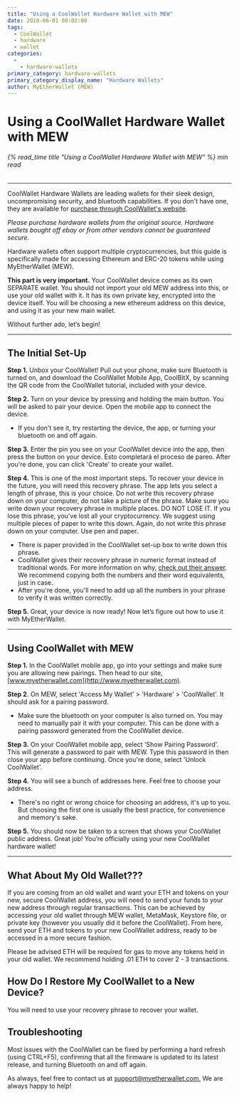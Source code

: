 ```yaml
---
title: "Using a CoolWallet Hardware Wallet with MEW"
date: 2018-06-01 00:02:00
tags:
  - CoolWallet
  - hardware
  - wallet
categories:
  - 
    - hardware-wallets
primary_category: hardware-wallets
primary_category_display_name: "Hardware Wallets"
author: MyEtherWallet (MEW)
---
```


# **Using a CoolWallet Hardware Wallet with MEW**

###### {% read_time title "Using a CoolWallet Hardware Wallet with MEW" %} min read

* * *

CoolWallet Hardware Wallets are leading wallets for their sleek design, uncompromising security, and bluetooth capabilities. If you don't have one, they are available for [purchase through CoolWallet's website](https://www.coolwallet.io/product/coolwallet/).

_Please purchase hardware wallets from the original source. Hardware wallets bought off ebay or from other vendors cannot be guaranteed secure._

Hardware wallets often support multiple cryptocurrencies, but this guide is specifically made for accessing Ethereum and ERC-20 tokens while using MyEtherWallet (MEW).

**This part is very important.** Your CoolWallet device comes as its own SEPARATE wallet. You should not import your old MEW address into this, or use your old wallet with it. It has its own private key, encrypted into the device itself. You will be choosing a new ethereum address on this device, and using it as your new main wallet.

Without further ado, let’s begin!

* * *

## **The Initial Set-Up**

**Step 1.** Unbox your CoolWallet! Pull out your phone, make sure Bluetooth is turned on, and download the CoolWallet Mobile App, CoolBitX, by scanning the QR code from the CoolWallet tutorial, included with your device.

**Step 2.** Turn on your device by pressing and holding the main button. You will be asked to pair your device. Open the mobile app to  connect the device.

-   If you don't see it, try restarting the device, the app, or turning your bluetooth on and off again.

**Step 3.** Enter the pin you see on your CoolWallet device into the app, then press the button on your device. Esto completará el proceso de pareo. After you're done, you can click 'Create' to create your wallet.

**Step 4.** This is one of the most important steps. To recover your device in the future, you will need this recovery phrase. The app lets you select a length of phrase, this is your choice. Do not write this recovery phrase down on your computer, do not take a picture of the phrase. Make sure you write down your recovery phrase in multiple places. DO NOT LOSE IT. If you lose this phrase, you’ve lost all your cryptocurrency. We suggest using multiple pieces of paper to write this down. Again, do not write this phrase down on your computer. Use pen and paper.

-   There is paper provided in the CoolWallet set-up box to write down this phrase.
-   CoolWallet gives their recovery phrase in numeric format instead of traditional words. For more information on why, [check out their answer](https://help.coolwallet.io/article/73-why-is-the-seed-generated-from-coolwallet-s-in-numeric-format). We recommend copying both the numbers and their word equivalents, just in case.
-   After you're done, you'll need to add up all the numbers in your phrase to verify it was written correctly.

**Step 5.** Great, your device is now ready! Now let’s figure out how to use it with MyEtherWallet.

* * *

## **Using CoolWallet with MEW**

**Step 1.** In the CoolWallet mobile app, go into your settings and make sure you are allowing new pairings. Then head to our site, [www.myetherwallet.com](http://www.myetherwallet.com).

**Step 2.** On MEW, select 'Access My Wallet' > 'Hardware' > 'CoolWallet'. It should ask for a pairing password.

-   Make sure the bluetooth on your computer is also turned on. You may need to manually pair it with your computer. This can be done with a pairing password generated from the CoolWallet device.

**Step 3.** On your CoolWallet mobile app, select 'Show Pairing Password'. This will generate a password to pair with MEW. Type this password in then close your app before continuing. Once you're done, select 'Unlock CoolWallet'.

**Step 4.** You will see a bunch of addresses here. Feel free to choose your address.

-   There's no right or wrong choice for choosing an address, it's up to you. But choosing the first one is usually the best practice, for convenience and memory's sake.

**Step 5.**  You should now be taken to a screen that shows your CoolWallet public address. Great job! You’re officially using your new CoolWallet hardware wallet!

* * *

## **What About My Old Wallet???**

If you are coming from an old wallet and want your ETH and tokens on your new, secure CoolWallet address, you will need to send your funds to your new address through regular transactions. This can be achieved by accessing your old wallet through MEW wallet, MetaMask, Keystore file, or private key (however you usually did it before the CoolWallet). From here, send your ETH and tokens to your new CoolWallet address, ready to be accessed in a more secure fashion.

Please be advised ETH will be required for gas to move any tokens held in your old wallet. We recommend holding .01 ETH to cover 2 - 3 transactions.

## **How Do I Restore My CoolWallet to a New Device?**

You will need to use your recovery phrase to recover your wallet.

## **Troubleshooting**

Most issues with the CoolWallet can be fixed by performing a hard refresh (using CTRL+F5), confirming that all the firmware is updated to its latest release, and turning Bluetooth on and off again.

As always, feel free to contact us at [support@myetherwallet.com.](mailto:support@myetherwallet.com.) We are always happy to help!

